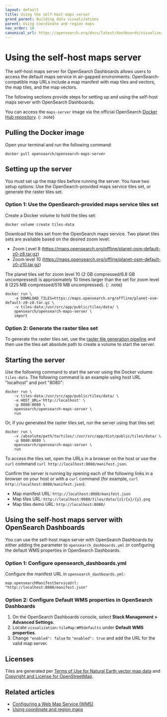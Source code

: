```yaml
---
layout: default
title: Using the self-host maps server
grand_parent: Building data visualizations
parent: Using coordinate and region maps
nav_order: 10
canonical_url: https://opensearch.org/docs/latest/dashboards/visualize/selfhost-maps-server/
---
```


# Using the self-host maps server

The self-host maps server for OpenSearch Dashboards allows users to access the default maps service in air-gapped environments. OpenSearch-compatible map URLs include a map manifest with map tiles and vectors, the map tiles, and the map vectors.

The following sections provide steps for setting up and using the self-host maps server with OpenSearch Dashboards.

You can access the `maps-server` image via the official OpenSearch [Docker Hub repository](https://hub.docker.com/u/opensearchproject).
{: .note}

## Pulling the Docker image

Open your terminal and run the following command:

`docker pull opensearch/opensearch-maps-server`

## Setting up the server

You must set up the map tiles before running the server. You have two setup options: Use the OpenSearch-provided maps service tiles set, or generate the raster tiles set.

### Option 1: Use the OpenSearch-provided maps service tiles set

Create a Docker volume to hold the tiles set:

`docker volume create tiles-data`

Download the tiles set from the OpenSearch maps service. Two planet tiles sets are available based on the desired zoom level:

- Zoom Level 8 (https://maps.opensearch.org/offline/planet-osm-default-z0-z8.tar.gz)
- Zoom level 10 (https://maps.opensearch.org/offline/planet-osm-default-z0-z10.tar.gz)

The planet tiles set for zoom level 10 (2 GB compressed/6.8 GB uncompressed) is approximately 10 times larger than the set for zoom level 8 (225 MB compressed/519 MB uncompressed).
{: .note} 

```
docker run \
    -e DOWNLOAD_TILES=https://maps.opensearch.org/offline/planet-osm-default-z0-z8.tar.gz \
    -v tiles-data:/usr/src/app/public/tiles/data/ \
    opensearch/opensearch-maps-server \
    import
```

### Option 2: Generate the raster tiles set

To generate the raster tiles set, use the [raster tile generation pipeline](https://github.com/opensearch-project/maps/tree/main/tiles-generation/cdk) and then use the tiles set absolute path to create a volume to start the server.

## Starting the server

Use the following command to start the server using the Docker volume `tiles-data`. The following command is an example using host URL "localhost" and port "8080":

```
docker run \
    -v tiles-data:/usr/src/app/public/tiles/data/ \
    -e HOST_URL='http://localhost' \
    -p 8080:8080 \
    opensearch/opensearch-maps-server \
    run
```

Or, if you generated the raster tiles set, run the server using that tiles set:

```
docker run \
    -v /absolute/path/to/tiles/:/usr/src/app/dist/public/tiles/data/ \
    -p 8080:8080 \
    opensearch/opensearch-maps-server \
    run
```
To access the tiles set, open the URLs in a browser on the host or use the `curl` command `curl http://localhost:8080/manifest.json`. 


Confirm the server is running by opening each of the following links in a browser on your host or with a `curl` command (for example, `curl http://localhost:8080/manifest.json`).

* Map manifest URL: `http://localhost:8080/manifest.json`
* Map tiles URL: `http://localhost:8080/tiles/data/{z}/{x}/{y}.png`
* Map tiles demo URL: `http://localhost:8080/`

## Using the self-host maps server with OpenSearch Dashboards

You can use the self-host maps server with OpenSearch Dashboards by either adding the parameter to `opensearch_dashboards.yml` or configuring the default WMS properties in OpenSearch Dashboards.

### Option 1: Configure opensearch_dashboards.yml

Configure the manifest URL in `opensearch_dashboards.yml`:

`map.opensearchManifestServiceUrl: "http://localhost:8080/manifest.json"`

### Option 2: Configure Default WMS properties in OpenSearch Dashboards

1. On the OpenSearch Dashboards console, select **Stack Management > Advanced Settings**. 
2. Locate `visualization:tileMap:WMSdefaults` under **Default WMS properties**. 
3. Change `"enabled": false` to `"enabled": true` and add the URL for the valid map server.

## Licenses

Tiles are generated per [Terms of Use for Natural Earth vector map data](https://www.naturalearthdata.com/about/terms-of-use/) and [Copyright and License for OpenStreetMap](https://www.openstreetmap.org/copyright).

## Related articles

* [Configuring a Web Map Service (WMS)]({{site.url}}{{site.baseurl}}/dashboards/visualize/maptiles/)
* [Using coordinate and region maps]({{site.url}}{{site.baseurl}}/dashboards/visualize/geojson-regionmaps/)